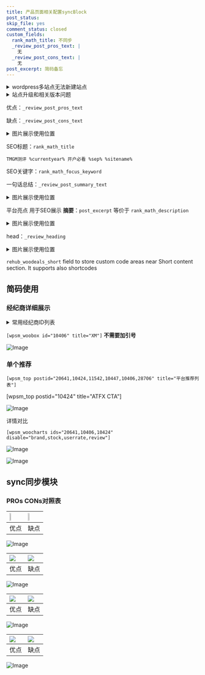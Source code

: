 ```yaml
---
title: 产品页面相关配置syncBlock
post_status: 
skip_file: yes
comment_status: closed
custom_fields:
  rank_math_title: 不同步
  _review_post_pros_text: |
    无
  _review_post_cons_text: |
    无
post_excerpt: 简码备忘
---
```

<details><summary>wordpress多站点无法新建站点</summary>

<li>和报错需要清理cookies一样的原因</li>
<li>wp-config.php里面<code>define( 'SUBDOMAIN_INSTALL', false );//子域名安装</code></li>
<li>新建子站点是用<code>define( 'SUBDOMAIN_INSTALL', true);//子域名安装</code> 完成以后，改成<code>false</code></li>
</details>

<details><summary>站点升级和相关版本问题</summary>

<p>wordpress：5.9.9
woocommerce：7.5.1
出现问题的地方：主题选项里面>><strong>Product layout >>compact style</strong></p>
<p>如何出现没有用过的字段 导致无法保存。先导出配置 然后进行修改，后面再次恢复即可。</p>
<p>出现部分字段无法显示时，需要返回默认布局后，对产品进行保存就好了。</p>
<p></p>
</details>

优点：`_review_post_pros_text`

缺点：`_review_post_cons_text`

<details><summary>图片展示使用位置</summary>

<img src="https://prod-files-secure.s3.us-west-2.amazonaws.com/39ed1227-6d7d-4570-be36-9ccd4a2c4241/f51d3d83-55d4-4bdf-9604-f37ec77ab556/Untitled.png?X-Amz-Algorithm=AWS4-HMAC-SHA256&X-Amz-Content-Sha256=UNSIGNED-PAYLOAD&X-Amz-Credential=ASIAZI2LB4664DISLS2B%2F20250625%2Fus-west-2%2Fs3%2Faws4_request&X-Amz-Date=20250625T165521Z&X-Amz-Expires=3600&X-Amz-Security-Token=IQoJb3JpZ2luX2VjEFEaCXVzLXdlc3QtMiJHMEUCIQCj5cP3Y8vuenkP%2FFxtbF0BgO16bGMpkeQc2TOOOuNzygIgA6j5XzWFhyaRxedfrcSxWeMfMPzKFJEoJanPr1QD5a4q%2FwMIShAAGgw2Mzc0MjMxODM4MDUiDBOQhrtyKUEGwC6MJircAzs6lJA9Ope3fZn3qk%2BUZMldukQcTumK%2FmwzDeR3cjzC8aHv7jPvyDMqCsuPYnO7Umq%2BoE%2BtgT3IAAVUGP%2BwjioMGJ437g1QPmjudbCpRPk%2BhWwLQmXV%2FJB6MmB8agBN7E3LMhCgjMEI4vostmjwP%2BBxhAd0JVwIixzjHzehDQ14uEgbrNEqj5op0lKQvPQk3i%2F8%2Fdv0ijr%2ByWsg55hTN9A%2F3iA%2Bx4jtyACRvkywyLxoN3mhWYsgU5E1ifbabn%2Btv0j1ttNCLbvGa6QD2V4JaMZkKIAjxPzQdcSy%2Fvo94TIdhWAqfivcxQT0Gy%2Fw4t%2BH1wprDcdgCrsaJJ5jlD%2BnSHVK27zLP2tkDsBqCOczbdQizdUZhuC2sbByVGrXL%2BXZgYU%2BfBpvmQRLLc97BVVVe%2Bf5e0%2BhR5HSJMeWZhEqrU0GaHlblUIxyCI3vm8Mb9kKEfW23mQgRlGIF9u75tIPZThhXjwlqxfP3pghPgkQm6%2F5i8TF7Affao1WRHMlCF1AT8GfZBPZ%2B2xkHreNflvcQOtdXhMHmsl%2FZ7Z98%2FPhpYMub1kHxt076zJ9fFZx19T1JotSc2LQPL8FSFdbPP%2B6KxLLu%2Fmzg8Q7XMtGIENuEVQ0kDUBPcXVaRxX6gK0MITF8MIGOqUBxn9e8V0xr7ywSEOZlh4QGOcFZKF2YvZJcRZq3CQ3Bro%2BEdujJg1ZAH3Sq%2F%2BrOe9kwvViFm6T%2Bk3TWOCZ42CDl9OTuILma72SArYpZRNiiJHmYAFyFeb7sGM5GHRSU8iBMcuZsrd8aww%2BGqGukXO1N0%2FX9BlYJ69FzmD959j3c4PRc8zCSA2krKKWKLQkdjnYkR97lE7CUw0XQqCVhJ8C40%2F%2FwnYa&X-Amz-Signature=9e8a52feead3d8cf883586c95054d66772f35835105659eaca4d12d95c972288&X-Amz-SignedHeaders=host&x-amz-checksum-mode=ENABLED&x-id=GetObject" alt="Image">
</details>

SEO标题：`rank_math_title`

`TMGM测评 %currentyear% 开户必看 %sep% %sitename%`

SEO关键字：`rank_math_focus_keyword`

一句话总结：`_review_post_summary_text`

<details><summary>图片展示使用位置</summary>

<img src="https://prod-files-secure.s3.us-west-2.amazonaws.com/39ed1227-6d7d-4570-be36-9ccd4a2c4241/4b96a922-296c-4f4e-8630-d1c870cbce01/Untitled.png?X-Amz-Algorithm=AWS4-HMAC-SHA256&X-Amz-Content-Sha256=UNSIGNED-PAYLOAD&X-Amz-Credential=ASIAZI2LB4665476S4TY%2F20250625%2Fus-west-2%2Fs3%2Faws4_request&X-Amz-Date=20250625T165522Z&X-Amz-Expires=3600&X-Amz-Security-Token=IQoJb3JpZ2luX2VjEFEaCXVzLXdlc3QtMiJHMEUCIQCF67fOB31s1SmvhRUWEA3a8B4uc2qatP3%2FWYhcSwLIYwIgaDW%2BxeuJRmP8XkZe9MdJfgwJ7GkozKqrBmaRJnypSjUq%2FwMIShAAGgw2Mzc0MjMxODM4MDUiDPvA565TUF9J4NiwNircA7AbW2Os5aMpl0xHlDWqiB7zo8Rn7yeP1NFqp2qJ2I6TYyO3TGHovYmbPVN1p1y7vXDkF6rYunzXhsbtXxBap%2FNMvru9aZ9YRNGrU3VllF4FNKz55dwwagAJgrnED%2Bbkrom4dcWJ7PrcxwpzFpbRgXzsnNwn7WQzBIfj5jOlksbxK2JqjBoCOFSdD608%2FyZQJXxihYmDObSgPqnpO3SbKG%2FpBiWYnp%2F%2B12WfzqmXxB6NuA25J50RslplC69%2BGq95Ty7oxPd2m6JLbKaA9BCuwgNfU6mk79djchrK8lUPl7wUW1XjjiJJoZ%2B9BhlHk6PL0zzQP6EmJk3CcUlrQtY5TKRb0QESblD4KpFK7MwiKlO4iktH8zXRmnyRBNOpqg7gfjzy2dBRh8wmgdxyRT6jGYf4pjU7SVt23jV3X%2BLl1V%2BNsaGCrJo%2FzX03HscwAmg4hlJd93ndcqskim%2FYpU40eYyzNLx%2FlBc11IJ%2FaTlTlk%2FsYVGeVXyrEAAhN1iwOu%2FUSmpsvz2qS9VcyVrCjoZDxPzJwfn9VVmrT2gzBrS6aiTB2PYMXHy2jKHBSL0wMsPvq0rADM2HZcwB7iABIldpj%2F4blNwii5HIJdG2BBuG%2FSeQGS%2FVrTZD%2BUafZti7MIrF8MIGOqUBmlXaAJ%2FX8OGL6LtBnY%2FK%2BJDIUcpSxsvWnwbRZtF0q1CC1jjyMAQPreirHyI4Ph4lw4dXJQ7NW4pnyGGC%2FCtMy0arM87uVqqL5CYETJLQxqMR3CWXDpaHvDDcXbmV5FLkb3KwJPrtRz9HPimj%2FmbX7Xv8vkuVGRlUJe%2BJURUMscyxylVjJjJvs2EFf%2BvrnWXrsyjDqs7im3%2Ft5AuUCz6Xyn3k718R&X-Amz-Signature=3ef573d8fcabd883bd3c33295b2b11ae815c3cae47bafa35f2ab94542b6f7851&X-Amz-SignedHeaders=host&x-amz-checksum-mode=ENABLED&x-id=GetObject" alt="Image">
</details>

平台亮点 用于SEO展示 **摘要**：`post_excerpt`  等价于 `rank_math_description`

<details><summary>图片展示使用位置</summary>

<img src="https://prod-files-secure.s3.us-west-2.amazonaws.com/39ed1227-6d7d-4570-be36-9ccd4a2c4241/1ee11f63-b60a-4dfe-a7a7-d58ff23b5d88/Untitled.png?X-Amz-Algorithm=AWS4-HMAC-SHA256&X-Amz-Content-Sha256=UNSIGNED-PAYLOAD&X-Amz-Credential=ASIAZI2LB466QRTMFZMJ%2F20250625%2Fus-west-2%2Fs3%2Faws4_request&X-Amz-Date=20250625T165524Z&X-Amz-Expires=3600&X-Amz-Security-Token=IQoJb3JpZ2luX2VjEFEaCXVzLXdlc3QtMiJGMEQCID8SYnnHDtEGQ9E1eGsqQETBwB6TALpaCIOBNvn4yKBhAiARq0WV0inFHmk94yvYrNZEZ7U6ZP8vfV3DKcCRwIg4xSr%2FAwhJEAAaDDYzNzQyMzE4MzgwNSIMXYGzvThfgvRXaJLSKtwDLPRM751RWz7AvB8XwhC6SjmjFXfni4G%2FJe6koQHhYH3rZRWiwuNHfzfCn%2Bw6yg66Vjh4T9UmuAq2MpxcFaeiWJJ3vdfLDKCOxvr2L4W1MnAAOOkfLvLntNKK%2BwDtSakrKx3gWkNu%2BNhfcU%2F2GrisK2cMZomEmr%2FmPtTitlvQIywIQw9yJN%2FlstvEO3WYZBq7ad6cgNa%2F3%2FPXFN%2BQ8tFNMT7y31cCZcBHTnj4Gyu4L0mJy2Ezu7J4kO8CL%2F23auzJVaK28I%2BNWebL%2F1FXzZ%2Bun%2Bu%2F6f7U8dw7c4Ew%2BXR67Y334WUd%2FUYkdO1bfp6mvGukc38tjFygsCi%2FdiSbBqL%2FdKrDZypCYQMWIZeujmlZEe0%2FO2UKPsuCOxCuwSouVyvL5pVqe%2BQNfArhiHCsC%2BLuwrHbulvG%2FhKGRWBmwAGbnke1jFgyTKzAK7Eg04SWQ5cOV445E%2F8F%2Fn3JqKXyKpXC0yMaCTcrnqVEGONMHEAT3XA6bPjjNrS8%2FcdRQqLw6vSmue%2Fe37PPWhkrlwtiLziR9j2eLZ7Xt1fMdzeaoqh9EP5OBgBCj504tS8uDFZhPO1dV4%2B46BuNUm0X1cd%2Fv2UzCcuh%2BvnIRcdtXMo4WJtzaPPFJjihXWQMXLcWsP0wr8TwwgY6pgFo7XwDze4O1EGmhQgN98bwFlyIUAI5HuoL4RBSrLRlYy7ATLxuqJsaxnpHmI%2FXE2qdbl8qY1R0ShjHi69lE96097diZwwqG4y%2B%2F%2FgNjL8f0HmeVYIm%2Fth0cBYqnw4KBl3oMBEwiBc9gio9nAtT6NJTh693gGz%2BRraz4FzSBUmLjrz8bcncywpiS%2FOOn435NhxFgCBeXgvVUdoR6Ds4Fi412tzvqm1Y&X-Amz-Signature=733c2746c46340e4e3cc0ba3dab7348579555f217bf3fcb7fb80894567792d83&X-Amz-SignedHeaders=host&x-amz-checksum-mode=ENABLED&x-id=GetObject" alt="Image">
<img src="https://prod-files-secure.s3.us-west-2.amazonaws.com/39ed1227-6d7d-4570-be36-9ccd4a2c4241/ad4118b5-78d8-4fbe-801e-3b29b5d99c01/Untitled.png?X-Amz-Algorithm=AWS4-HMAC-SHA256&X-Amz-Content-Sha256=UNSIGNED-PAYLOAD&X-Amz-Credential=ASIAZI2LB466QRTMFZMJ%2F20250625%2Fus-west-2%2Fs3%2Faws4_request&X-Amz-Date=20250625T165524Z&X-Amz-Expires=3600&X-Amz-Security-Token=IQoJb3JpZ2luX2VjEFEaCXVzLXdlc3QtMiJGMEQCID8SYnnHDtEGQ9E1eGsqQETBwB6TALpaCIOBNvn4yKBhAiARq0WV0inFHmk94yvYrNZEZ7U6ZP8vfV3DKcCRwIg4xSr%2FAwhJEAAaDDYzNzQyMzE4MzgwNSIMXYGzvThfgvRXaJLSKtwDLPRM751RWz7AvB8XwhC6SjmjFXfni4G%2FJe6koQHhYH3rZRWiwuNHfzfCn%2Bw6yg66Vjh4T9UmuAq2MpxcFaeiWJJ3vdfLDKCOxvr2L4W1MnAAOOkfLvLntNKK%2BwDtSakrKx3gWkNu%2BNhfcU%2F2GrisK2cMZomEmr%2FmPtTitlvQIywIQw9yJN%2FlstvEO3WYZBq7ad6cgNa%2F3%2FPXFN%2BQ8tFNMT7y31cCZcBHTnj4Gyu4L0mJy2Ezu7J4kO8CL%2F23auzJVaK28I%2BNWebL%2F1FXzZ%2Bun%2Bu%2F6f7U8dw7c4Ew%2BXR67Y334WUd%2FUYkdO1bfp6mvGukc38tjFygsCi%2FdiSbBqL%2FdKrDZypCYQMWIZeujmlZEe0%2FO2UKPsuCOxCuwSouVyvL5pVqe%2BQNfArhiHCsC%2BLuwrHbulvG%2FhKGRWBmwAGbnke1jFgyTKzAK7Eg04SWQ5cOV445E%2F8F%2Fn3JqKXyKpXC0yMaCTcrnqVEGONMHEAT3XA6bPjjNrS8%2FcdRQqLw6vSmue%2Fe37PPWhkrlwtiLziR9j2eLZ7Xt1fMdzeaoqh9EP5OBgBCj504tS8uDFZhPO1dV4%2B46BuNUm0X1cd%2Fv2UzCcuh%2BvnIRcdtXMo4WJtzaPPFJjihXWQMXLcWsP0wr8TwwgY6pgFo7XwDze4O1EGmhQgN98bwFlyIUAI5HuoL4RBSrLRlYy7ATLxuqJsaxnpHmI%2FXE2qdbl8qY1R0ShjHi69lE96097diZwwqG4y%2B%2F%2FgNjL8f0HmeVYIm%2Fth0cBYqnw4KBl3oMBEwiBc9gio9nAtT6NJTh693gGz%2BRraz4FzSBUmLjrz8bcncywpiS%2FOOn435NhxFgCBeXgvVUdoR6Ds4Fi412tzvqm1Y&X-Amz-Signature=d1645d9a2cc83cd41459a9a513b20c195c429f0cf172e64ca99d878abf71cb48&X-Amz-SignedHeaders=host&x-amz-checksum-mode=ENABLED&x-id=GetObject" alt="Image">
<img src="https://prod-files-secure.s3.us-west-2.amazonaws.com/39ed1227-6d7d-4570-be36-9ccd4a2c4241/a38cf7c9-a79c-4b64-9e94-13589fe0758b/Untitled.png?X-Amz-Algorithm=AWS4-HMAC-SHA256&X-Amz-Content-Sha256=UNSIGNED-PAYLOAD&X-Amz-Credential=ASIAZI2LB466QRTMFZMJ%2F20250625%2Fus-west-2%2Fs3%2Faws4_request&X-Amz-Date=20250625T165524Z&X-Amz-Expires=3600&X-Amz-Security-Token=IQoJb3JpZ2luX2VjEFEaCXVzLXdlc3QtMiJGMEQCID8SYnnHDtEGQ9E1eGsqQETBwB6TALpaCIOBNvn4yKBhAiARq0WV0inFHmk94yvYrNZEZ7U6ZP8vfV3DKcCRwIg4xSr%2FAwhJEAAaDDYzNzQyMzE4MzgwNSIMXYGzvThfgvRXaJLSKtwDLPRM751RWz7AvB8XwhC6SjmjFXfni4G%2FJe6koQHhYH3rZRWiwuNHfzfCn%2Bw6yg66Vjh4T9UmuAq2MpxcFaeiWJJ3vdfLDKCOxvr2L4W1MnAAOOkfLvLntNKK%2BwDtSakrKx3gWkNu%2BNhfcU%2F2GrisK2cMZomEmr%2FmPtTitlvQIywIQw9yJN%2FlstvEO3WYZBq7ad6cgNa%2F3%2FPXFN%2BQ8tFNMT7y31cCZcBHTnj4Gyu4L0mJy2Ezu7J4kO8CL%2F23auzJVaK28I%2BNWebL%2F1FXzZ%2Bun%2Bu%2F6f7U8dw7c4Ew%2BXR67Y334WUd%2FUYkdO1bfp6mvGukc38tjFygsCi%2FdiSbBqL%2FdKrDZypCYQMWIZeujmlZEe0%2FO2UKPsuCOxCuwSouVyvL5pVqe%2BQNfArhiHCsC%2BLuwrHbulvG%2FhKGRWBmwAGbnke1jFgyTKzAK7Eg04SWQ5cOV445E%2F8F%2Fn3JqKXyKpXC0yMaCTcrnqVEGONMHEAT3XA6bPjjNrS8%2FcdRQqLw6vSmue%2Fe37PPWhkrlwtiLziR9j2eLZ7Xt1fMdzeaoqh9EP5OBgBCj504tS8uDFZhPO1dV4%2B46BuNUm0X1cd%2Fv2UzCcuh%2BvnIRcdtXMo4WJtzaPPFJjihXWQMXLcWsP0wr8TwwgY6pgFo7XwDze4O1EGmhQgN98bwFlyIUAI5HuoL4RBSrLRlYy7ATLxuqJsaxnpHmI%2FXE2qdbl8qY1R0ShjHi69lE96097diZwwqG4y%2B%2F%2FgNjL8f0HmeVYIm%2Fth0cBYqnw4KBl3oMBEwiBc9gio9nAtT6NJTh693gGz%2BRraz4FzSBUmLjrz8bcncywpiS%2FOOn435NhxFgCBeXgvVUdoR6Ds4Fi412tzvqm1Y&X-Amz-Signature=76724891e69f20ce83e952180052aae857ace105df64574fd54c645e5647604e&X-Amz-SignedHeaders=host&x-amz-checksum-mode=ENABLED&x-id=GetObject" alt="Image">
<img src="https://prod-files-secure.s3.us-west-2.amazonaws.com/39ed1227-6d7d-4570-be36-9ccd4a2c4241/7da6fc1e-d2ac-42ae-8c75-cb5749aa18f6/Untitled.png?X-Amz-Algorithm=AWS4-HMAC-SHA256&X-Amz-Content-Sha256=UNSIGNED-PAYLOAD&X-Amz-Credential=ASIAZI2LB466QRTMFZMJ%2F20250625%2Fus-west-2%2Fs3%2Faws4_request&X-Amz-Date=20250625T165524Z&X-Amz-Expires=3600&X-Amz-Security-Token=IQoJb3JpZ2luX2VjEFEaCXVzLXdlc3QtMiJGMEQCID8SYnnHDtEGQ9E1eGsqQETBwB6TALpaCIOBNvn4yKBhAiARq0WV0inFHmk94yvYrNZEZ7U6ZP8vfV3DKcCRwIg4xSr%2FAwhJEAAaDDYzNzQyMzE4MzgwNSIMXYGzvThfgvRXaJLSKtwDLPRM751RWz7AvB8XwhC6SjmjFXfni4G%2FJe6koQHhYH3rZRWiwuNHfzfCn%2Bw6yg66Vjh4T9UmuAq2MpxcFaeiWJJ3vdfLDKCOxvr2L4W1MnAAOOkfLvLntNKK%2BwDtSakrKx3gWkNu%2BNhfcU%2F2GrisK2cMZomEmr%2FmPtTitlvQIywIQw9yJN%2FlstvEO3WYZBq7ad6cgNa%2F3%2FPXFN%2BQ8tFNMT7y31cCZcBHTnj4Gyu4L0mJy2Ezu7J4kO8CL%2F23auzJVaK28I%2BNWebL%2F1FXzZ%2Bun%2Bu%2F6f7U8dw7c4Ew%2BXR67Y334WUd%2FUYkdO1bfp6mvGukc38tjFygsCi%2FdiSbBqL%2FdKrDZypCYQMWIZeujmlZEe0%2FO2UKPsuCOxCuwSouVyvL5pVqe%2BQNfArhiHCsC%2BLuwrHbulvG%2FhKGRWBmwAGbnke1jFgyTKzAK7Eg04SWQ5cOV445E%2F8F%2Fn3JqKXyKpXC0yMaCTcrnqVEGONMHEAT3XA6bPjjNrS8%2FcdRQqLw6vSmue%2Fe37PPWhkrlwtiLziR9j2eLZ7Xt1fMdzeaoqh9EP5OBgBCj504tS8uDFZhPO1dV4%2B46BuNUm0X1cd%2Fv2UzCcuh%2BvnIRcdtXMo4WJtzaPPFJjihXWQMXLcWsP0wr8TwwgY6pgFo7XwDze4O1EGmhQgN98bwFlyIUAI5HuoL4RBSrLRlYy7ATLxuqJsaxnpHmI%2FXE2qdbl8qY1R0ShjHi69lE96097diZwwqG4y%2B%2F%2FgNjL8f0HmeVYIm%2Fth0cBYqnw4KBl3oMBEwiBc9gio9nAtT6NJTh693gGz%2BRraz4FzSBUmLjrz8bcncywpiS%2FOOn435NhxFgCBeXgvVUdoR6Ds4Fi412tzvqm1Y&X-Amz-Signature=8ed2a6e7a3ac7e446828da1b68f289f31df31213965584a4f67d41896943dac7&X-Amz-SignedHeaders=host&x-amz-checksum-mode=ENABLED&x-id=GetObject" alt="Image">
<img src="https://prod-files-secure.s3.us-west-2.amazonaws.com/39ed1227-6d7d-4570-be36-9ccd4a2c4241/7e97f40a-eaee-47f5-b2f9-475f96808fa7/Untitled.png?X-Amz-Algorithm=AWS4-HMAC-SHA256&X-Amz-Content-Sha256=UNSIGNED-PAYLOAD&X-Amz-Credential=ASIAZI2LB466QRTMFZMJ%2F20250625%2Fus-west-2%2Fs3%2Faws4_request&X-Amz-Date=20250625T165524Z&X-Amz-Expires=3600&X-Amz-Security-Token=IQoJb3JpZ2luX2VjEFEaCXVzLXdlc3QtMiJGMEQCID8SYnnHDtEGQ9E1eGsqQETBwB6TALpaCIOBNvn4yKBhAiARq0WV0inFHmk94yvYrNZEZ7U6ZP8vfV3DKcCRwIg4xSr%2FAwhJEAAaDDYzNzQyMzE4MzgwNSIMXYGzvThfgvRXaJLSKtwDLPRM751RWz7AvB8XwhC6SjmjFXfni4G%2FJe6koQHhYH3rZRWiwuNHfzfCn%2Bw6yg66Vjh4T9UmuAq2MpxcFaeiWJJ3vdfLDKCOxvr2L4W1MnAAOOkfLvLntNKK%2BwDtSakrKx3gWkNu%2BNhfcU%2F2GrisK2cMZomEmr%2FmPtTitlvQIywIQw9yJN%2FlstvEO3WYZBq7ad6cgNa%2F3%2FPXFN%2BQ8tFNMT7y31cCZcBHTnj4Gyu4L0mJy2Ezu7J4kO8CL%2F23auzJVaK28I%2BNWebL%2F1FXzZ%2Bun%2Bu%2F6f7U8dw7c4Ew%2BXR67Y334WUd%2FUYkdO1bfp6mvGukc38tjFygsCi%2FdiSbBqL%2FdKrDZypCYQMWIZeujmlZEe0%2FO2UKPsuCOxCuwSouVyvL5pVqe%2BQNfArhiHCsC%2BLuwrHbulvG%2FhKGRWBmwAGbnke1jFgyTKzAK7Eg04SWQ5cOV445E%2F8F%2Fn3JqKXyKpXC0yMaCTcrnqVEGONMHEAT3XA6bPjjNrS8%2FcdRQqLw6vSmue%2Fe37PPWhkrlwtiLziR9j2eLZ7Xt1fMdzeaoqh9EP5OBgBCj504tS8uDFZhPO1dV4%2B46BuNUm0X1cd%2Fv2UzCcuh%2BvnIRcdtXMo4WJtzaPPFJjihXWQMXLcWsP0wr8TwwgY6pgFo7XwDze4O1EGmhQgN98bwFlyIUAI5HuoL4RBSrLRlYy7ATLxuqJsaxnpHmI%2FXE2qdbl8qY1R0ShjHi69lE96097diZwwqG4y%2B%2F%2FgNjL8f0HmeVYIm%2Fth0cBYqnw4KBl3oMBEwiBc9gio9nAtT6NJTh693gGz%2BRraz4FzSBUmLjrz8bcncywpiS%2FOOn435NhxFgCBeXgvVUdoR6Ds4Fi412tzvqm1Y&X-Amz-Signature=27f11e2040cde0a9a8bfc5eb2fbf3e060ccc8c57fafb265ca759d093b4e65bd7&X-Amz-SignedHeaders=host&x-amz-checksum-mode=ENABLED&x-id=GetObject" alt="Image">
</details>

head：`_review_heading`

<details><summary>图片展示使用位置</summary>

<img src="https://prod-files-secure.s3.us-west-2.amazonaws.com/39ed1227-6d7d-4570-be36-9ccd4a2c4241/3a4650ad-9887-415c-889a-edd51fa54f27/Untitled.png?X-Amz-Algorithm=AWS4-HMAC-SHA256&X-Amz-Content-Sha256=UNSIGNED-PAYLOAD&X-Amz-Credential=ASIAZI2LB466QGVF4ZHH%2F20250625%2Fus-west-2%2Fs3%2Faws4_request&X-Amz-Date=20250625T165529Z&X-Amz-Expires=3600&X-Amz-Security-Token=IQoJb3JpZ2luX2VjEFEaCXVzLXdlc3QtMiJHMEUCIQDCl7BYL0Aiq9u6PdlIRcq0SbSthBPft5CRaTuxTr%2FXDQIgZ600JEd%2B20qhoqB0n%2BjS4IP%2F%2FM1%2BaHQ5mznJ6TpGnPUq%2FwMIShAAGgw2Mzc0MjMxODM4MDUiDMo4OjuIcMEy%2FMcXkSrcAyrxBI%2B3j0aTpIJvgwwiD%2BsOtqoXDhhsI9Pq89%2Bj4zXOGIuX0FW%2F96YMxTdPw1jDrsFf1AJOvSv5JH8sRD3%2B6E5FpUEG9wSrK4MeNZj6OfavHuQLcadz5Nehoyu17jJSBzULjobc85%2F013ux0r7jaXFV2uyfkMwc26eY7kWPy1pnoE13zZu2yMCE%2FXqJx4cf6DYrClHTr4NivWEZa5%2BV2iEa2UEs%2BfE9X9PDw0H6HbL9XukiTk1RuJDRzZW4UNRZMHZHA%2BKlJOpZGclZBkdDGOdV5%2BYhZC5VWzNajA3zzKPOroUmFG4%2F7Tjx74mCl6FJXGnv%2BkJBqU1EqMb0EvA6vp4P4c0q5DkY6gx4BgNpOfD2F22MfYkJSP2%2BUjjUXIzzXSIm3yHpQFQq6zVpbbStgSC8LkVDEX7iPHuiWW%2BjpNtTSVEJ2cik%2BeczhEYiKmdoYsrbLou19TNjvEmUCIWs3wE6aaYqPWBdH%2FNq7vibMTwCIysM3oYyjDqdEyQyWLQNYVEW0QON8TTO8EuPExcR8ANdOmLEQwqF3C6ucKs2nMbNCwFd3Qkt6FBTaYwjKh4Uwjq2uW%2FC3OB1Vc92mr7prb%2F%2FCOeP47D0%2Bma2%2BTPv1mwPi7wgDtALNqtwMfHtMPbE8MIGOqUBubzpe4Ks5FPPXq09YZPYQln4gqZxaJ3sKJZIGR5svXdH9p97cTM8XC8XMZOxBgDMNt3xwftB4SasKYLFyhHqlwxlD7ei3HU3zE8uIm932B4yT5kWFTvNsBbcLM0iMhAWP9UWocq%2FEJ2idsZmOjecqe9X%2BNtRXLSaLFtsHynadaU%2FFNLMxMBdI7rPcGmnQH813FOhl9Y6Ua71RzmDbsDZb0zoQA73&X-Amz-Signature=50f414690bd9eaa2596d3bf4266804393e1b5e49a025bb94ec7d35b28c17a797&X-Amz-SignedHeaders=host&x-amz-checksum-mode=ENABLED&x-id=GetObject" alt="Image">
</details>

`rehub_woodeals_short`	field to store custom code areas near Short content section. It supports also shortcodes



## 简码使用

### 经纪商详细展示

<details><summary>常用经纪商ID列表</summary>

<pre><code class="php">嘉盛 ===> 20641  [wpsm_woobox id="20641" title="嘉盛"]
易信easymarkets ===> 11542  [wpsm_woobox id="11542" title="易信easymarkets"]
ATFX外汇 ===> 10424  [wpsm_woobox id="10424" title="ATFX"]
XM ===> 10406  [wpsm_woobox id="10406" title="XM"]
TMGM ===> 29622  [wpsm_woobox id="29622" title="TMGM"]
HYCM ===> 10447  [wpsm_woobox id="10447" title="HYCM"]
fpmarkets澳福外汇 ===> 20639  [wpsm_woobox id="20639" title="fpmarkets澳福外汇"]</code></pre>
</details>

`[wpsm_woobox id="10406" title="XM"]` **不需要加引号**

![Image](https://prod-files-secure.s3.us-west-2.amazonaws.com/39ed1227-6d7d-4570-be36-9ccd4a2c4241/4f898f9d-0fa7-4e43-acd3-ac6bc7be575a/Untitled.png?X-Amz-Algorithm=AWS4-HMAC-SHA256&X-Amz-Content-Sha256=UNSIGNED-PAYLOAD&X-Amz-Credential=ASIAZI2LB466UP2FWUOL%2F20250625%2Fus-west-2%2Fs3%2Faws4_request&X-Amz-Date=20250625T165518Z&X-Amz-Expires=3600&X-Amz-Security-Token=IQoJb3JpZ2luX2VjEFEaCXVzLXdlc3QtMiJHMEUCIDoWKTSHDuCijUWz%2BTbssVVxUBpwOW4GN8xZvonaKIr6AiEA8T904SG7QP5jEy65bVqEHOawkJ6CgcLQIli8F%2FfOPAUq%2FwMIShAAGgw2Mzc0MjMxODM4MDUiDC0i4W183VoWzFG%2B6yrcA%2B%2FbL9%2FwQijoNntlV1IkqX%2FVr3Rfi8FXkqWHYK0sxZ1tr60ZC7YHNgB9vhjQ7%2BHTvkuZqDn%2FXPTY%2B8EAn%2FmxGX%2F8DP%2FM9U12Chb5%2FxO6Ug66tXs5QzSxZCkhoBUFRncqR4rTyd%2FswamJ8B77rvxM5uxbASTQ673Y9p2w93xNpq5U7wTdiOv4uSZ6DXGW1cLgm8PZfsU2uCN7RuDrOV9om5Q06s2hhTzWuAAvJVcSRUyA4BtxqeGeKuHVy1ErK2V3f3r84gvDJ4syxH6ZMkwNlw9320sxaD7XK%2BRIPGzXw5AGiZwgIM0J7UkWmDXf2Res0B1E0JjT2bDgG8OX%2FkH5tug5WNNJQyzjw%2BfQqFraOvUoHbVMsEMOwsKdKp0pdyNVXT8g4wl0Zew9vDACyrYYxNMKqaEj9owdZ23CrT7c2Jp2zZihM35ugJEAj%2FNkjec6GZBCaAAo%2B%2BY2HNcqCzSbbyZMKX2ZDDr%2B3zNiLEx%2Fv63e6SrBmrOI5leDdqYMdeCV3SYhwO3375V%2FgUEhTdrxcA1r9FxoBMA4vQSjc7r7OrVApbbyspedC5QNUdStmyiToOdRjMAs%2Fw5%2FnNZZckyryb3qXlnw2%2BqJvDyWGtfq4Xr9s%2BHZGUiU1VRIzE9LMMDF8MIGOqUBKZnqtSB2BpaG%2BrihHJSiloAMB%2BJPGmvOlsGmm2JhiAHs4HKKs0d8AxMRtD3%2B7x7HmNDR30SUECC1J0t9dYcWqAsTEhPN9dK2JNdGuteR0a095GPsupprJMl5TdY02NWVymzvM3yD930DU5hBNgnYew6caYBiLaXKHVhIcRSgtNYJ8r8PV92Bhmxj3i7goRl18zy09kN8aE1sYUReyIrqyXSMXG%2B%2F&X-Amz-Signature=37a8cf267f8adf0ae8093a5ead4c9f1fae13007ec40ec19177b2249dc7e4c7b3&X-Amz-SignedHeaders=host&x-amz-checksum-mode=ENABLED&x-id=GetObject)

### 单个推荐
`[wpsm_top postid="20641,10424,11542,10447,10406,28706" title="平台推荐列表"]`

[wpsm_top postid="10424" title="ATFX CTA"]

![Image](https://prod-files-secure.s3.us-west-2.amazonaws.com/39ed1227-6d7d-4570-be36-9ccd4a2c4241/5ac620dc-51a8-48b6-b55d-91f47299193c/Untitled.png?X-Amz-Algorithm=AWS4-HMAC-SHA256&X-Amz-Content-Sha256=UNSIGNED-PAYLOAD&X-Amz-Credential=ASIAZI2LB466UP2FWUOL%2F20250625%2Fus-west-2%2Fs3%2Faws4_request&X-Amz-Date=20250625T165518Z&X-Amz-Expires=3600&X-Amz-Security-Token=IQoJb3JpZ2luX2VjEFEaCXVzLXdlc3QtMiJHMEUCIDoWKTSHDuCijUWz%2BTbssVVxUBpwOW4GN8xZvonaKIr6AiEA8T904SG7QP5jEy65bVqEHOawkJ6CgcLQIli8F%2FfOPAUq%2FwMIShAAGgw2Mzc0MjMxODM4MDUiDC0i4W183VoWzFG%2B6yrcA%2B%2FbL9%2FwQijoNntlV1IkqX%2FVr3Rfi8FXkqWHYK0sxZ1tr60ZC7YHNgB9vhjQ7%2BHTvkuZqDn%2FXPTY%2B8EAn%2FmxGX%2F8DP%2FM9U12Chb5%2FxO6Ug66tXs5QzSxZCkhoBUFRncqR4rTyd%2FswamJ8B77rvxM5uxbASTQ673Y9p2w93xNpq5U7wTdiOv4uSZ6DXGW1cLgm8PZfsU2uCN7RuDrOV9om5Q06s2hhTzWuAAvJVcSRUyA4BtxqeGeKuHVy1ErK2V3f3r84gvDJ4syxH6ZMkwNlw9320sxaD7XK%2BRIPGzXw5AGiZwgIM0J7UkWmDXf2Res0B1E0JjT2bDgG8OX%2FkH5tug5WNNJQyzjw%2BfQqFraOvUoHbVMsEMOwsKdKp0pdyNVXT8g4wl0Zew9vDACyrYYxNMKqaEj9owdZ23CrT7c2Jp2zZihM35ugJEAj%2FNkjec6GZBCaAAo%2B%2BY2HNcqCzSbbyZMKX2ZDDr%2B3zNiLEx%2Fv63e6SrBmrOI5leDdqYMdeCV3SYhwO3375V%2FgUEhTdrxcA1r9FxoBMA4vQSjc7r7OrVApbbyspedC5QNUdStmyiToOdRjMAs%2Fw5%2FnNZZckyryb3qXlnw2%2BqJvDyWGtfq4Xr9s%2BHZGUiU1VRIzE9LMMDF8MIGOqUBKZnqtSB2BpaG%2BrihHJSiloAMB%2BJPGmvOlsGmm2JhiAHs4HKKs0d8AxMRtD3%2B7x7HmNDR30SUECC1J0t9dYcWqAsTEhPN9dK2JNdGuteR0a095GPsupprJMl5TdY02NWVymzvM3yD930DU5hBNgnYew6caYBiLaXKHVhIcRSgtNYJ8r8PV92Bhmxj3i7goRl18zy09kN8aE1sYUReyIrqyXSMXG%2B%2F&X-Amz-Signature=faa5865fa247673b2c1da27bba9f4fc1fe817ad0bdeb2dbd6fe98c7844161cdb&X-Amz-SignedHeaders=host&x-amz-checksum-mode=ENABLED&x-id=GetObject)

详情对比

`[wpsm_woocharts ids="20641,10406,10424" disable="brand,stock,userrate,review"]`

![Image](https://prod-files-secure.s3.us-west-2.amazonaws.com/39ed1227-6d7d-4570-be36-9ccd4a2c4241/bf3ba45f-b9f3-4295-8aef-b4a495fd25f4/Untitled.png?X-Amz-Algorithm=AWS4-HMAC-SHA256&X-Amz-Content-Sha256=UNSIGNED-PAYLOAD&X-Amz-Credential=ASIAZI2LB466UP2FWUOL%2F20250625%2Fus-west-2%2Fs3%2Faws4_request&X-Amz-Date=20250625T165518Z&X-Amz-Expires=3600&X-Amz-Security-Token=IQoJb3JpZ2luX2VjEFEaCXVzLXdlc3QtMiJHMEUCIDoWKTSHDuCijUWz%2BTbssVVxUBpwOW4GN8xZvonaKIr6AiEA8T904SG7QP5jEy65bVqEHOawkJ6CgcLQIli8F%2FfOPAUq%2FwMIShAAGgw2Mzc0MjMxODM4MDUiDC0i4W183VoWzFG%2B6yrcA%2B%2FbL9%2FwQijoNntlV1IkqX%2FVr3Rfi8FXkqWHYK0sxZ1tr60ZC7YHNgB9vhjQ7%2BHTvkuZqDn%2FXPTY%2B8EAn%2FmxGX%2F8DP%2FM9U12Chb5%2FxO6Ug66tXs5QzSxZCkhoBUFRncqR4rTyd%2FswamJ8B77rvxM5uxbASTQ673Y9p2w93xNpq5U7wTdiOv4uSZ6DXGW1cLgm8PZfsU2uCN7RuDrOV9om5Q06s2hhTzWuAAvJVcSRUyA4BtxqeGeKuHVy1ErK2V3f3r84gvDJ4syxH6ZMkwNlw9320sxaD7XK%2BRIPGzXw5AGiZwgIM0J7UkWmDXf2Res0B1E0JjT2bDgG8OX%2FkH5tug5WNNJQyzjw%2BfQqFraOvUoHbVMsEMOwsKdKp0pdyNVXT8g4wl0Zew9vDACyrYYxNMKqaEj9owdZ23CrT7c2Jp2zZihM35ugJEAj%2FNkjec6GZBCaAAo%2B%2BY2HNcqCzSbbyZMKX2ZDDr%2B3zNiLEx%2Fv63e6SrBmrOI5leDdqYMdeCV3SYhwO3375V%2FgUEhTdrxcA1r9FxoBMA4vQSjc7r7OrVApbbyspedC5QNUdStmyiToOdRjMAs%2Fw5%2FnNZZckyryb3qXlnw2%2BqJvDyWGtfq4Xr9s%2BHZGUiU1VRIzE9LMMDF8MIGOqUBKZnqtSB2BpaG%2BrihHJSiloAMB%2BJPGmvOlsGmm2JhiAHs4HKKs0d8AxMRtD3%2B7x7HmNDR30SUECC1J0t9dYcWqAsTEhPN9dK2JNdGuteR0a095GPsupprJMl5TdY02NWVymzvM3yD930DU5hBNgnYew6caYBiLaXKHVhIcRSgtNYJ8r8PV92Bhmxj3i7goRl18zy09kN8aE1sYUReyIrqyXSMXG%2B%2F&X-Amz-Signature=08a5cae9051fa49b87ff5a20bdd68ad38238164d2d195296f0d0c7f1647cf02d&X-Amz-SignedHeaders=host&x-amz-checksum-mode=ENABLED&x-id=GetObject)

![Image](https://prod-files-secure.s3.us-west-2.amazonaws.com/39ed1227-6d7d-4570-be36-9ccd4a2c4241/30bc56ef-f383-4b48-9768-2ebc9e436ec0/Untitled.png?X-Amz-Algorithm=AWS4-HMAC-SHA256&X-Amz-Content-Sha256=UNSIGNED-PAYLOAD&X-Amz-Credential=ASIAZI2LB466UP2FWUOL%2F20250625%2Fus-west-2%2Fs3%2Faws4_request&X-Amz-Date=20250625T165518Z&X-Amz-Expires=3600&X-Amz-Security-Token=IQoJb3JpZ2luX2VjEFEaCXVzLXdlc3QtMiJHMEUCIDoWKTSHDuCijUWz%2BTbssVVxUBpwOW4GN8xZvonaKIr6AiEA8T904SG7QP5jEy65bVqEHOawkJ6CgcLQIli8F%2FfOPAUq%2FwMIShAAGgw2Mzc0MjMxODM4MDUiDC0i4W183VoWzFG%2B6yrcA%2B%2FbL9%2FwQijoNntlV1IkqX%2FVr3Rfi8FXkqWHYK0sxZ1tr60ZC7YHNgB9vhjQ7%2BHTvkuZqDn%2FXPTY%2B8EAn%2FmxGX%2F8DP%2FM9U12Chb5%2FxO6Ug66tXs5QzSxZCkhoBUFRncqR4rTyd%2FswamJ8B77rvxM5uxbASTQ673Y9p2w93xNpq5U7wTdiOv4uSZ6DXGW1cLgm8PZfsU2uCN7RuDrOV9om5Q06s2hhTzWuAAvJVcSRUyA4BtxqeGeKuHVy1ErK2V3f3r84gvDJ4syxH6ZMkwNlw9320sxaD7XK%2BRIPGzXw5AGiZwgIM0J7UkWmDXf2Res0B1E0JjT2bDgG8OX%2FkH5tug5WNNJQyzjw%2BfQqFraOvUoHbVMsEMOwsKdKp0pdyNVXT8g4wl0Zew9vDACyrYYxNMKqaEj9owdZ23CrT7c2Jp2zZihM35ugJEAj%2FNkjec6GZBCaAAo%2B%2BY2HNcqCzSbbyZMKX2ZDDr%2B3zNiLEx%2Fv63e6SrBmrOI5leDdqYMdeCV3SYhwO3375V%2FgUEhTdrxcA1r9FxoBMA4vQSjc7r7OrVApbbyspedC5QNUdStmyiToOdRjMAs%2Fw5%2FnNZZckyryb3qXlnw2%2BqJvDyWGtfq4Xr9s%2BHZGUiU1VRIzE9LMMDF8MIGOqUBKZnqtSB2BpaG%2BrihHJSiloAMB%2BJPGmvOlsGmm2JhiAHs4HKKs0d8AxMRtD3%2B7x7HmNDR30SUECC1J0t9dYcWqAsTEhPN9dK2JNdGuteR0a095GPsupprJMl5TdY02NWVymzvM3yD930DU5hBNgnYew6caYBiLaXKHVhIcRSgtNYJ8r8PV92Bhmxj3i7goRl18zy09kN8aE1sYUReyIrqyXSMXG%2B%2F&X-Amz-Signature=86eae45cda212ca21a697a4bde2c3d9f001b68d4d5207d5e0b920f98b11053ac&X-Amz-SignedHeaders=host&x-amz-checksum-mode=ENABLED&x-id=GetObject)

## sync同步模块

### PROs CONs对照表

| <img src="https://cdn.ifttt.fun/gh/jarlin8/OSS@main/icons/customize/pros.svg" height="auto" width="37.3%"> | <img src="https://cdn.ifttt.fun/gh/jarlin8/OSS@main/icons/customize/cons.svg" height="auto" width="28.8%"> |
| :--- | :--- |
| 优点 | 缺点 |

![Image](https://prod-files-secure.s3.us-west-2.amazonaws.com/39ed1227-6d7d-4570-be36-9ccd4a2c4241/8742b755-dfb5-4004-9a5f-d6e561664bd8/Untitled.png?X-Amz-Algorithm=AWS4-HMAC-SHA256&X-Amz-Content-Sha256=UNSIGNED-PAYLOAD&X-Amz-Credential=ASIAZI2LB466UP2FWUOL%2F20250625%2Fus-west-2%2Fs3%2Faws4_request&X-Amz-Date=20250625T165518Z&X-Amz-Expires=3600&X-Amz-Security-Token=IQoJb3JpZ2luX2VjEFEaCXVzLXdlc3QtMiJHMEUCIDoWKTSHDuCijUWz%2BTbssVVxUBpwOW4GN8xZvonaKIr6AiEA8T904SG7QP5jEy65bVqEHOawkJ6CgcLQIli8F%2FfOPAUq%2FwMIShAAGgw2Mzc0MjMxODM4MDUiDC0i4W183VoWzFG%2B6yrcA%2B%2FbL9%2FwQijoNntlV1IkqX%2FVr3Rfi8FXkqWHYK0sxZ1tr60ZC7YHNgB9vhjQ7%2BHTvkuZqDn%2FXPTY%2B8EAn%2FmxGX%2F8DP%2FM9U12Chb5%2FxO6Ug66tXs5QzSxZCkhoBUFRncqR4rTyd%2FswamJ8B77rvxM5uxbASTQ673Y9p2w93xNpq5U7wTdiOv4uSZ6DXGW1cLgm8PZfsU2uCN7RuDrOV9om5Q06s2hhTzWuAAvJVcSRUyA4BtxqeGeKuHVy1ErK2V3f3r84gvDJ4syxH6ZMkwNlw9320sxaD7XK%2BRIPGzXw5AGiZwgIM0J7UkWmDXf2Res0B1E0JjT2bDgG8OX%2FkH5tug5WNNJQyzjw%2BfQqFraOvUoHbVMsEMOwsKdKp0pdyNVXT8g4wl0Zew9vDACyrYYxNMKqaEj9owdZ23CrT7c2Jp2zZihM35ugJEAj%2FNkjec6GZBCaAAo%2B%2BY2HNcqCzSbbyZMKX2ZDDr%2B3zNiLEx%2Fv63e6SrBmrOI5leDdqYMdeCV3SYhwO3375V%2FgUEhTdrxcA1r9FxoBMA4vQSjc7r7OrVApbbyspedC5QNUdStmyiToOdRjMAs%2Fw5%2FnNZZckyryb3qXlnw2%2BqJvDyWGtfq4Xr9s%2BHZGUiU1VRIzE9LMMDF8MIGOqUBKZnqtSB2BpaG%2BrihHJSiloAMB%2BJPGmvOlsGmm2JhiAHs4HKKs0d8AxMRtD3%2B7x7HmNDR30SUECC1J0t9dYcWqAsTEhPN9dK2JNdGuteR0a095GPsupprJMl5TdY02NWVymzvM3yD930DU5hBNgnYew6caYBiLaXKHVhIcRSgtNYJ8r8PV92Bhmxj3i7goRl18zy09kN8aE1sYUReyIrqyXSMXG%2B%2F&X-Amz-Signature=ebbdc2a89034ae6cf22ed062ae2bb8f9ca93720fb0d4e8f94e7d78b6405a9936&X-Amz-SignedHeaders=host&x-amz-checksum-mode=ENABLED&x-id=GetObject)

| <img src="https://cdn.ifttt.fun/gh/jarlin8/OSS@main/icons/customize/pros1.svg" height="auto"> | <img src="https://cdn.ifttt.fun/gh/jarlin8/OSS@main/icons/customize/cons1.svg" height="auto"> |
| :--- | :--- |
| 优点 | 缺点 |

![Image](https://prod-files-secure.s3.us-west-2.amazonaws.com/39ed1227-6d7d-4570-be36-9ccd4a2c4241/806358f8-c9c4-4e17-bb35-c6c76a5397a5/Untitled.png?X-Amz-Algorithm=AWS4-HMAC-SHA256&X-Amz-Content-Sha256=UNSIGNED-PAYLOAD&X-Amz-Credential=ASIAZI2LB466UP2FWUOL%2F20250625%2Fus-west-2%2Fs3%2Faws4_request&X-Amz-Date=20250625T165518Z&X-Amz-Expires=3600&X-Amz-Security-Token=IQoJb3JpZ2luX2VjEFEaCXVzLXdlc3QtMiJHMEUCIDoWKTSHDuCijUWz%2BTbssVVxUBpwOW4GN8xZvonaKIr6AiEA8T904SG7QP5jEy65bVqEHOawkJ6CgcLQIli8F%2FfOPAUq%2FwMIShAAGgw2Mzc0MjMxODM4MDUiDC0i4W183VoWzFG%2B6yrcA%2B%2FbL9%2FwQijoNntlV1IkqX%2FVr3Rfi8FXkqWHYK0sxZ1tr60ZC7YHNgB9vhjQ7%2BHTvkuZqDn%2FXPTY%2B8EAn%2FmxGX%2F8DP%2FM9U12Chb5%2FxO6Ug66tXs5QzSxZCkhoBUFRncqR4rTyd%2FswamJ8B77rvxM5uxbASTQ673Y9p2w93xNpq5U7wTdiOv4uSZ6DXGW1cLgm8PZfsU2uCN7RuDrOV9om5Q06s2hhTzWuAAvJVcSRUyA4BtxqeGeKuHVy1ErK2V3f3r84gvDJ4syxH6ZMkwNlw9320sxaD7XK%2BRIPGzXw5AGiZwgIM0J7UkWmDXf2Res0B1E0JjT2bDgG8OX%2FkH5tug5WNNJQyzjw%2BfQqFraOvUoHbVMsEMOwsKdKp0pdyNVXT8g4wl0Zew9vDACyrYYxNMKqaEj9owdZ23CrT7c2Jp2zZihM35ugJEAj%2FNkjec6GZBCaAAo%2B%2BY2HNcqCzSbbyZMKX2ZDDr%2B3zNiLEx%2Fv63e6SrBmrOI5leDdqYMdeCV3SYhwO3375V%2FgUEhTdrxcA1r9FxoBMA4vQSjc7r7OrVApbbyspedC5QNUdStmyiToOdRjMAs%2Fw5%2FnNZZckyryb3qXlnw2%2BqJvDyWGtfq4Xr9s%2BHZGUiU1VRIzE9LMMDF8MIGOqUBKZnqtSB2BpaG%2BrihHJSiloAMB%2BJPGmvOlsGmm2JhiAHs4HKKs0d8AxMRtD3%2B7x7HmNDR30SUECC1J0t9dYcWqAsTEhPN9dK2JNdGuteR0a095GPsupprJMl5TdY02NWVymzvM3yD930DU5hBNgnYew6caYBiLaXKHVhIcRSgtNYJ8r8PV92Bhmxj3i7goRl18zy09kN8aE1sYUReyIrqyXSMXG%2B%2F&X-Amz-Signature=9b9ecd5790cf918e9232649c5078959db83e6d5f74b57da92b9fb7120350cbd3&X-Amz-SignedHeaders=host&x-amz-checksum-mode=ENABLED&x-id=GetObject)

| <img src="https://cdn.ifttt.fun/gh/jarlin8/OSS@main/icons/customize/pros2.svg" height="auto"> | <img src="https://cdn.ifttt.fun/gh/jarlin8/OSS@main/icons/customize/cons2.svg" height="auto"> |
| :--- | :--- |
| 优点 | 缺点 |

![Image](https://prod-files-secure.s3.us-west-2.amazonaws.com/39ed1227-6d7d-4570-be36-9ccd4a2c4241/a9245ec9-70dd-4005-b534-0d54315fc5f3/Untitled.png?X-Amz-Algorithm=AWS4-HMAC-SHA256&X-Amz-Content-Sha256=UNSIGNED-PAYLOAD&X-Amz-Credential=ASIAZI2LB466UP2FWUOL%2F20250625%2Fus-west-2%2Fs3%2Faws4_request&X-Amz-Date=20250625T165518Z&X-Amz-Expires=3600&X-Amz-Security-Token=IQoJb3JpZ2luX2VjEFEaCXVzLXdlc3QtMiJHMEUCIDoWKTSHDuCijUWz%2BTbssVVxUBpwOW4GN8xZvonaKIr6AiEA8T904SG7QP5jEy65bVqEHOawkJ6CgcLQIli8F%2FfOPAUq%2FwMIShAAGgw2Mzc0MjMxODM4MDUiDC0i4W183VoWzFG%2B6yrcA%2B%2FbL9%2FwQijoNntlV1IkqX%2FVr3Rfi8FXkqWHYK0sxZ1tr60ZC7YHNgB9vhjQ7%2BHTvkuZqDn%2FXPTY%2B8EAn%2FmxGX%2F8DP%2FM9U12Chb5%2FxO6Ug66tXs5QzSxZCkhoBUFRncqR4rTyd%2FswamJ8B77rvxM5uxbASTQ673Y9p2w93xNpq5U7wTdiOv4uSZ6DXGW1cLgm8PZfsU2uCN7RuDrOV9om5Q06s2hhTzWuAAvJVcSRUyA4BtxqeGeKuHVy1ErK2V3f3r84gvDJ4syxH6ZMkwNlw9320sxaD7XK%2BRIPGzXw5AGiZwgIM0J7UkWmDXf2Res0B1E0JjT2bDgG8OX%2FkH5tug5WNNJQyzjw%2BfQqFraOvUoHbVMsEMOwsKdKp0pdyNVXT8g4wl0Zew9vDACyrYYxNMKqaEj9owdZ23CrT7c2Jp2zZihM35ugJEAj%2FNkjec6GZBCaAAo%2B%2BY2HNcqCzSbbyZMKX2ZDDr%2B3zNiLEx%2Fv63e6SrBmrOI5leDdqYMdeCV3SYhwO3375V%2FgUEhTdrxcA1r9FxoBMA4vQSjc7r7OrVApbbyspedC5QNUdStmyiToOdRjMAs%2Fw5%2FnNZZckyryb3qXlnw2%2BqJvDyWGtfq4Xr9s%2BHZGUiU1VRIzE9LMMDF8MIGOqUBKZnqtSB2BpaG%2BrihHJSiloAMB%2BJPGmvOlsGmm2JhiAHs4HKKs0d8AxMRtD3%2B7x7HmNDR30SUECC1J0t9dYcWqAsTEhPN9dK2JNdGuteR0a095GPsupprJMl5TdY02NWVymzvM3yD930DU5hBNgnYew6caYBiLaXKHVhIcRSgtNYJ8r8PV92Bhmxj3i7goRl18zy09kN8aE1sYUReyIrqyXSMXG%2B%2F&X-Amz-Signature=d3c2b1e362a02211360a2cea7f5defb99e66ea483477824a1e735e3db3de1c06&X-Amz-SignedHeaders=host&x-amz-checksum-mode=ENABLED&x-id=GetObject)

| <img src="https://cdn.ifttt.fun/gh/jarlin8/OSS@main/icons/customize/pros3.svg" height="auto"> | <img src="https://cdn.ifttt.fun/gh/jarlin8/OSS@main/icons/customize/cons3.svg" height="auto"> |
| :--- | :--- |
| 优点 | 缺点 |

![Image](https://prod-files-secure.s3.us-west-2.amazonaws.com/39ed1227-6d7d-4570-be36-9ccd4a2c4241/e1e580a2-2e5c-4780-9ff4-19c318fc2284/Untitled.png?X-Amz-Algorithm=AWS4-HMAC-SHA256&X-Amz-Content-Sha256=UNSIGNED-PAYLOAD&X-Amz-Credential=ASIAZI2LB466UP2FWUOL%2F20250625%2Fus-west-2%2Fs3%2Faws4_request&X-Amz-Date=20250625T165518Z&X-Amz-Expires=3600&X-Amz-Security-Token=IQoJb3JpZ2luX2VjEFEaCXVzLXdlc3QtMiJHMEUCIDoWKTSHDuCijUWz%2BTbssVVxUBpwOW4GN8xZvonaKIr6AiEA8T904SG7QP5jEy65bVqEHOawkJ6CgcLQIli8F%2FfOPAUq%2FwMIShAAGgw2Mzc0MjMxODM4MDUiDC0i4W183VoWzFG%2B6yrcA%2B%2FbL9%2FwQijoNntlV1IkqX%2FVr3Rfi8FXkqWHYK0sxZ1tr60ZC7YHNgB9vhjQ7%2BHTvkuZqDn%2FXPTY%2B8EAn%2FmxGX%2F8DP%2FM9U12Chb5%2FxO6Ug66tXs5QzSxZCkhoBUFRncqR4rTyd%2FswamJ8B77rvxM5uxbASTQ673Y9p2w93xNpq5U7wTdiOv4uSZ6DXGW1cLgm8PZfsU2uCN7RuDrOV9om5Q06s2hhTzWuAAvJVcSRUyA4BtxqeGeKuHVy1ErK2V3f3r84gvDJ4syxH6ZMkwNlw9320sxaD7XK%2BRIPGzXw5AGiZwgIM0J7UkWmDXf2Res0B1E0JjT2bDgG8OX%2FkH5tug5WNNJQyzjw%2BfQqFraOvUoHbVMsEMOwsKdKp0pdyNVXT8g4wl0Zew9vDACyrYYxNMKqaEj9owdZ23CrT7c2Jp2zZihM35ugJEAj%2FNkjec6GZBCaAAo%2B%2BY2HNcqCzSbbyZMKX2ZDDr%2B3zNiLEx%2Fv63e6SrBmrOI5leDdqYMdeCV3SYhwO3375V%2FgUEhTdrxcA1r9FxoBMA4vQSjc7r7OrVApbbyspedC5QNUdStmyiToOdRjMAs%2Fw5%2FnNZZckyryb3qXlnw2%2BqJvDyWGtfq4Xr9s%2BHZGUiU1VRIzE9LMMDF8MIGOqUBKZnqtSB2BpaG%2BrihHJSiloAMB%2BJPGmvOlsGmm2JhiAHs4HKKs0d8AxMRtD3%2B7x7HmNDR30SUECC1J0t9dYcWqAsTEhPN9dK2JNdGuteR0a095GPsupprJMl5TdY02NWVymzvM3yD930DU5hBNgnYew6caYBiLaXKHVhIcRSgtNYJ8r8PV92Bhmxj3i7goRl18zy09kN8aE1sYUReyIrqyXSMXG%2B%2F&X-Amz-Signature=8f8afa19bc9a1ce7fe6c2ab44dd3d0b914fdc1072a82b5408bfe040252ba82ba&X-Amz-SignedHeaders=host&x-amz-checksum-mode=ENABLED&x-id=GetObject)